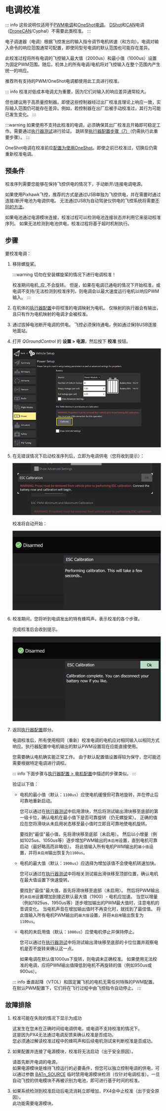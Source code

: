 # 电调校准

::: info
这些说明仅适用于[PWM电调](../peripherals/pwm_escs_and_servo.md)和[OneShot电调](../peripherals/oneshot.md)。
[DShot](../peripherals/dshot.md)和[CAN](../can/index.md)电调（[DroneCAN](../dronecan/escs.md)/Cyphal）不需要此类校准。
:::

电子调速器（电调）根据飞控发出的输入指令调节电机转速（和方向）。电调对输入命令的响应范围通常可配置，即使同型号电调的默认范围也可能存在差异。

此校准过程将所有电调的飞控输入最大值（2000us）和最小值（1000us）设置为固定PWM范围。随后，机体上的所有电调/电机将对飞控输入在整个范围内产生统一的响应。

推荐所有支持的PWM/OneShot电调都使用此工具进行校准。

::: info
校准对低成本电调尤为重要，因为它们对输入的响应差异通常较大。

但也建议用于高质量控制器。即使这些控制器经过出厂校准且理论上响应一致，实际输入范围仍可能存在差异。例如，若控制器在出厂后被手动校准过，其行为可能已发生变化。
:::

:::warning
如果使用不支持此校准的电调，必须确保其出厂校准且开箱即可稳定工作。需要通过[执行器测试](../config/actuators.md#actuator-testing)进行验证。
跳转至[执行器配置步骤（7）](#actuatorconfig_step)（仍需执行此重要步骤）。
:::

OneShot电调在校准前应[配置为使用OneShot](../peripherals/oneshot.md#px4-configuration)。即使之前已校准过，切换后仍需重新校准电调。

## 预条件

校准序列需要您能够在保持飞控供电的情况下，手动断开/连接电调电源。

如果使用Pixhawk飞控，推荐的方式是通过USB单独为飞控供电，并在需要时通过连接/断开电池为电调供电。
无法通过USB为自动驾驶仪供电的飞控系统将需要[不同的方法](#problem_power_module)。

如果电池通过电源模块连接，校准过程可以检测电池连接状态并利用它来驱动校准序列。
如果无法检测到电池供电，校准过程将基于超时机制执行。

## 步骤

要校准电调：

1. 移除螺旋桨。

   :::warning
   切勿在安装螺旋桨的情况下进行电调校准！

   校准期间电机_应_不会旋转。
   但是，如果在电调已通电的情况下开始校准，或电调不支持/无法检测到校准序列，则电调会以最大速度运行电机以响应PWM输入。
   :::

1. 在机体的[执行器配置](../config/actuators.md)中将校准的电调映射为电机。
   仅映射的执行器会有输出，且只有作为电机映射的电调才会被校准。

1. 通过拔掉电池断开电调的供电。
   飞控必须保持通电，例如通过保持USB连接地面站。

1. 打开 _QGroundControl_ 的 **设置 > 电源**，然后按下 **校准** 按钮。

   ![电调校准步骤 1](../../assets/qgc/setup/esc/qgc_esc_calibration.png)

1. 在无错误情况下启动校准序列后，立即为电调供电（您将收到提示）：

   ![电调校准步骤 2](../../assets/qgc/setup/esc/esc_calibration_step_2.png)

   校准将自动开始：

   ![电调校准步骤 3](../../assets/qgc/setup/esc/esc_calibration_step_3.png)

1. 校准期间，您将听到电调发出的特有蜂鸣声，表示校准的各个步骤。

   完成校准后会收到提示。

   <a id="actuatorconfig_step"></a>
   ![电调校准步骤 4](../../assets/qgc/setup/esc/esc_calibration_step_4.png)

1. 返回[执行器配置](../config/actuators.md)部分。

   电调校准后，所有使用相同（重新）校准电调的电机应对相同输入以相同方式响应。执行器配置中电机输出的默认PWM设置现在应能直接使用。

   您需要确认电机确实能正常工作。
   由于默认配置值设置得较为保守，您可能还需要根据特定电调进行调校。

   ::: info
   下面步骤与[执行器配置 > 电机配置](../config/actuators.md#motor-configuration)中描述的步骤类似。
   :::

   验证以下值：

   - 电机的最小值（默认：`1100us`）应使电机缓慢但可靠地旋转，并在停止后可靠地重新启动。

     您可以通过在[执行器测试](../config/actuators.md#actuator-testing)中启用滑块，然后将测试输出滑块移至底部的第一级卡位，确认电机在最小值下是否可靠旋转（仍无螺旋桨）。
     正确的值应在您将滑块从未启用状态移至最小值时立即且可靠地使电机旋转。

     要找到"最佳"最小值，先将滑块移至底部（未启用）。
     然后以小增量（例如1025us、1050us等）逐步增加PWM输出的`未启用`设置，直到电机可靠启动（最好略高而非略低）。
     将此值输入所有电机PWM输出的`最小值`设置，并将`未启用`输出恢复为`1100us`。

   - 电机的最大值（默认：`1900us`）应选择为增加该值不会使电机转速加快。

     您可以通过在[执行器测试](../config/actuators.md#actuator-testing)中将相关测试输出滑块移至顶部位置，确认电机在最大值设置下快速旋转。

     要找到"最佳"最大值，首先将滑块移至底部（未启用）。
     然后将PWM输出的`未启用`设置增加到接近默认最大值（1900）- 电机应加速。
     当您以增量（例如1925us、1950us等）逐步增加输出的PWM最大值时，注意电机的音调变化。
     当电机声音在增加输出值时不再变化时，就找到了最佳值。
     将此值输入所有电机PWM输出的`最大值`设置，并将`未启用`输出恢复为`1100us`。

   - 电机的未启用值（默认：`1000us`）应使电机停止并保持停止。

     您可以通过在[执行器测试](../config/actuators.md#actuator-testing)中将测试输出滑块移至底部的卡位位置并观察电机是否不旋转来确认这一点。

     如果电调在默认值1000us下旋转，则电调未正确校准。
     如果使用无法校准的电调，应将PWM输出值降低到电机不再旋转的值（例如950us或900us）。

   ::: info
   垂直起降（VTOL）和固定翼飞机的电机无需任何特殊的PWM配置。
   在默认PWM配置下，它们将在飞行过程中由飞控指令自动停止。
   :::

## 故障排除

1. 校准可能在失败的情况下显示为成功

   这发生在您未在正确时间给电调供电，或电调不支持校准的情况下。  
   这是因为PX4无法通过电调反馈来确认校准是否成功。  
   您必须通过解读校准过程中的蜂鸣声和后续电机测试来判断校准是否成功。

   <a id="problem_power_module"></a>

1. 如果配置并连接了电源模块，校准将无法启动（出于安全原因）。

   请首先断开电调的电源。  
   如果电源模块是维持飞控运行的必要条件，但您可以独立控制电调的供电，可以通过参数 [BATn_SOURCE](../advanced_config/parameter_reference.md#BAT1_SOURCE) 临时禁用电源模块检测（仅针对电调校准）。一旦自动飞控的供电模块不再被识别为电池，即可进行基于时间的校准。

1. 如果系统检测到校准启动后电流消耗立即增加，PX4会中止校准（出于安全原因）。  
   此功能需要电源模块。